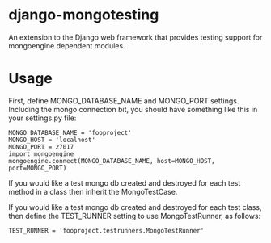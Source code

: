 django-mongotesting
===================

An extension to the Django web framework that provides testing support for mongoengine dependent modules.


Usage
=====

First, define MONGO_DATABASE_NAME and MONGO_PORT settings. Including the mongo connection bit, you should have something like this in your settings.py file:

    MONGO_DATABASE_NAME = 'fooproject'
    MONGO_HOST = 'localhost'
    MONGO_PORT = 27017
    import mongoengine
    mongoengine.connect(MONGO_DATABASE_NAME, host=MONGO_HOST, port=MONGO_PORT)

If you would like a test mongo db created and destroyed for each test method in a class then inherit the MongoTestCase.

If you would like a test mongo db created and destroyed for each test class, then define the TEST_RUNNER setting to use MongoTestRunner, as follows:

    TEST_RUNNER = 'fooproject.testrunners.MongoTestRunner'

